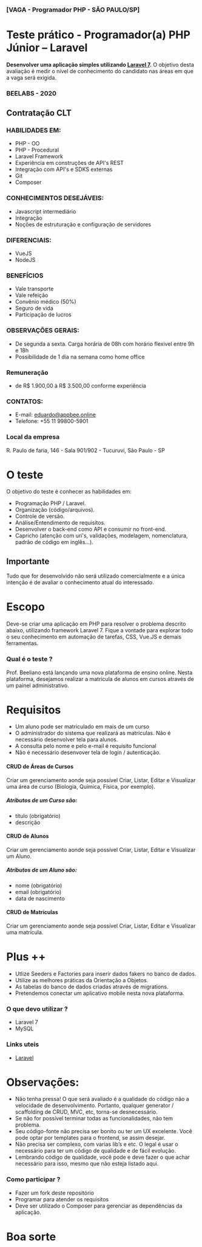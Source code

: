 ### [VAGA - Programador PHP - SÃO PAULO/SP]
# Teste prático - Programador(a) PHP Júnior – Laravel

**Desenvolver uma aplicação simples utilizando [Laravel 7](https://laravel.com/docs/7.x).**
O objetivo desta avaliação é medir o nível de conhecimento do candidato nas áreas em que a vaga será exigida.

### BEELABS - 2020
## Contratação CLT

### HABILIDADES EM:

- PHP - OO
- PHP - Procedural
- Laravel Framework
- Experiência em construções de API's REST
- Integração com API's e SDKS externas
- Git
- Composer

### CONHECIMENTOS DESEJÁVEIS:

- Javascript intermediário
- Integração
- Noções de estruturação e configuração de servidores

### DIFERENCIAIS:
- VueJS
- NodeJS

### BENEFÍCIOS

- Vale transporte
- Vale refeição
- Convênio médico (50%)
- Seguro de vida
- Participação de lucros

### OBSERVAÇÕES GERAIS:

- De segunda a sexta. Carga horária de 08h com horário flexivel entre 9h e 18h
- Possibilidade de 1 dia na semana como home office

### Remuneração
- de R$ 1.900,00 à R$ 3.500,00 conforme experiência

### CONTATOS:

- E-mail: eduardo@appbee.online
- Telefone: +55 11 99800-5901

### Local da empresa
R. Paulo de faria, 146 - Sala 901/902 - Tucuruvi, São Paulo - SP

# O teste
O objetivo do teste é conhecer as habilidades em:
- Programação PHP / Laravel.
- Organização (código/arquivos).
- Controle de versão.
- Análise/Entendimento de requisitos.
- Desenvolver o back-end como API e consumir no front-end.
- Capricho (atenção com uri's, validações, modelagem, nomenclatura, padrão de código em inglês...).

## Importante
Tudo que for desenvolvido não será utilizado comercialmente e a única intenção é de avaliar o conhecimento atual do interessado.

# Escopo
Deve-se criar uma aplicação em PHP para resolver o problema descrito abaixo, utilizando framework Laravel 7. Fique a vontade para explorar todo o seu conhecimento em automação de tarefas, CSS, Vue.JS e demais ferramentas.

### Qual é o teste ?
Prof. Beeliano está lançando uma nova plataforma de ensino online. Nesta plataforma, desejamos realizar a matrícula de alunos em cursos através de um painel administrativo. 

# Requisitos
- Um aluno pode ser matriculado em mais de um curso
- O administrador do sistema que realizará as matrículas. Não é necessário desenvolver tela para alunos.
- A consulta pelo nome e pelo e-mail é requisito funcional
- Não é necessário desenvover tela de login / autenticação. 

#### CRUD de Áreas de Cursos
Criar um gerenciamento aonde seja possível Criar, Listar, Editar e Visualizar uma área de curso (Biologia, Química, Física, por exemplo). 

##### Atributos de um Curso são:
- título (obrigatório)
- descrição 

#### CRUD de Alunos
Criar um gerenciamento aonde seja possível Criar, Listar, Editar e Visualizar um Aluno. 

##### Atributos de um Aluno são:
- nome (obrigatório)
- email (obrigatório)
- data de nascimento

#### CRUD de Matrículas
Criar um gerenciamento aonde seja possível Criar, Listar, Editar e Visualizar uma matrícula. 

# Plus ++ 
- Utlize Seeders e Factories para inserir dados fakers no banco de dados.
- Utilize as melhores práticas da Orientação a Objetos.
- As tabelas do banco de dados criadas através de migrations.
- Pretendemos conectar um aplicativo mobile nesta nova plataforma. 

### O que devo utilizar ?
- Laravel 7
- MySQL

### Links uteis
- [Laravel](https://laravel.com/docs/7.x)

# Observações:
- Não tenha pressa! O que será avaliado é a qualidade do código não a velocidade de desenvolvimento. Portanto, qualquer generator / scaffolding de CRUD, MVC, etc, torna-se desnecessário. 
- Se não for possível terminar todas as funcionalidades, não tem problema.
- Seu código-fonte não precisa ser bonito ou ter um UX excelente. Você pode optar por templates para o frontend, se assim desejar.
- Não precisa ser complexo, com varias lib’s e etc. O legal é usar o necessário para ter um código de qualidade e de fácil evolução. 
- Lembrando código de qualidade, você pode e deve fazer o que achar necessário para isso, mesmo que não esteja listado aqui. 

### Como participar ?
- Fazer um fork deste repositório
- Programar para atender os requisitos
- Deve ser utilizado o Composer para gerenciar as dependências da aplicação. 

# Boa sorte
